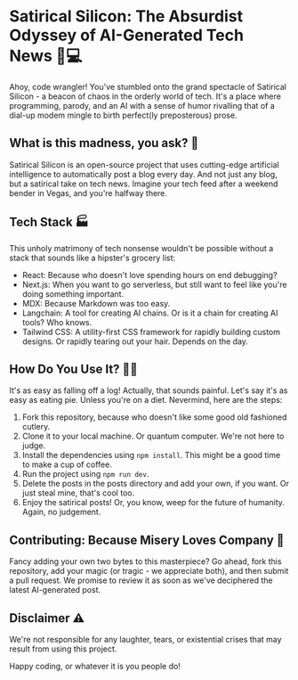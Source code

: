 # Satirical Silicon: The Absurdist Odyssey of AI-Generated Tech News 🤖💻

Ahoy, code wrangler! You've stumbled onto the grand spectacle of Satirical Silicon - a beacon of chaos in the orderly world of tech. It's a place where programming, parody, and an AI with a sense of humor rivalling that of a dial-up modem mingle to birth perfect(ly preposterous) prose.

## What is this madness, you ask? 🤔

Satirical Silicon is an open-source project that uses cutting-edge artificial intelligence to automatically post a blog every day. And not just any blog, but a satirical take on tech news. Imagine your tech feed after a weekend bender in Vegas, and you're halfway there.

## Tech Stack 🏭

This unholy matrimony of tech nonsense wouldn't be possible without a stack that sounds like a hipster's grocery list:

- React: Because who doesn't love spending hours on end debugging?
- Next.js: When you want to go serverless, but still want to feel like you're doing something important.
- MDX: Because Markdown was too easy.
- Langchain: A tool for creating AI chains. Or is it a chain for creating AI tools? Who knows.
- Tailwind CSS: A utility-first CSS framework for rapidly building custom designs. Or rapidly tearing out your hair. Depends on the day.

## How Do You Use It? 🤷‍♀️

It's as easy as falling off a log! Actually, that sounds painful. Let's say it's as easy as eating pie. Unless you're on a diet. Nevermind, here are the steps:

1. Fork this repository, because who doesn't like some good old fashioned cutlery.
2. Clone it to your local machine. Or quantum computer. We're not here to judge.
3. Install the dependencies using `npm install`. This might be a good time to make a cup of coffee.
4. Run the project using `npm run dev`.
5. Delete the posts in the posts directory and add your own, if you want. Or just steal mine, that's cool too.
6. Enjoy the satirical posts! Or, you know, weep for the future of humanity. Again, no judgement.

## Contributing: Because Misery Loves Company 👫

Fancy adding your own two bytes to this masterpiece? Go ahead, fork this repository, add your magic (or tragic - we appreciate both), and then submit a pull request. We promise to review it as soon as we've deciphered the latest AI-generated post.

## Disclaimer ⚠️

We're not responsible for any laughter, tears, or existential crises that may result from using this project.

Happy coding, or whatever it is you people do!

